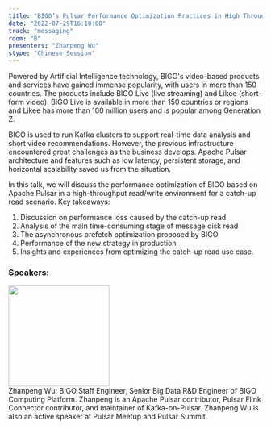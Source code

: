 ```yaml
---
title: "BIGO’s Pulsar Performance Optimization Practices in High Throughput Catch-up Read Scenarios"
date: "2022-07-29T16:10:00"
track: "messaging"
room: "B"
presenters: "Zhanpeng Wu"
stype: "Chinese Session"
---
```

Powered by Artificial Intelligence technology, BIGO's video-based products and services have gained immense popularity, with users in more than 150 countries. The products include BIGO Live (live streaming) and Likee (short-form video). BIGO Live is available in more than 150 countries or regions and Likee has more than 100 million users and is popular among Generation Z. 

BIGO is used to run Kafka clusters to support real-time data analysis and short video recommendations. However, the previous infrastructure encountered great challenges as the business develops. Apache Pulsar architecture and features such as low latency, persistent storage, and horizontal scalability saved us from the situation.

In this talk, we will discuss the performance optimization of BIGO based on Apache Pulsar in a high-throughput read/write environment for a catch-up read scenario. Key takeaways: 
1. Discussion on performance loss caused by the catch-up read
2. Analysis of the main time-consuming stage of message disk read
3. The asynchronous prefetch optimization proposed by BIGO
4. Performance of the new strategy in production
5. Insights and experiences from optimizing the catch-up read use case.
 ### Speakers: 
 <img src="images/speaker/1133.png" width="200" /><br>Zhanpeng Wu: BIGO Staff Engineer, Senior Big Data R&D Engineer of BIGO Computing Platform. Zhanpeng is an Apache Pulsar contributor, Pulsar Flink Connector contributor, and maintainer of Kafka-on-Pulsar. Zhanpeng Wu is also an active speaker at Pulsar Meetup and Pulsar Summit.

 